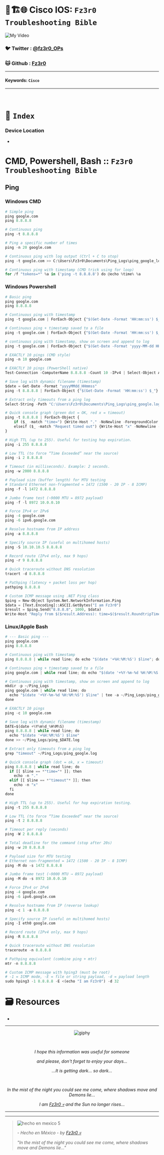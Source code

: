 # 🧠🏗️🌐 Cisco IOS: `Fz3r0 Troubleshooting Bible`

![My Video](https://user-images.githubusercontent.com/94720207/165892585-b830998d-d7c5-43b4-a3ad-f71a07b9077e.gif)

### 🐦 Twitter  : [@fz3r0_OPs](https://twitter.com/Fz3r0_OPs)
### 🐱 Github  : [Fz3r0](https://github.com/fz3r0) 

---
 
#### Keywords: `Cisco` 

---

<br>

# 📄 `Index`

### Device Location

- 

#  CMD, Powershell, Bash :: `Fz3r0 Troubleshooting Bible`






## Ping

### Windows CMD

````py
# Simple ping
ping google.com
ping 8.8.8.8

# Continuous ping
ping -t 8.8.8.8

# Ping a specific number of times
ping -n 20 google.com

# Continuous ping with log output (Ctrl + C to stop)
ping -t google.com >> C:\Users\Fz3r0\Documents\Ping_Logs\ping_google_log.txt

# Continuous ping with timestamp (CMD trick using for loop)
for /f "tokens=*" %a in ('ping -t 8.8.8.8') do @echo %time% %a

````

### Windows Powershell

````py
# Basic ping
ping google.com
ping 8.8.8.8

# Continuous ping with timestamp
ping -t google.com | ForEach-Object {"$(Get-Date -Format 'HH:mm:ss') $_"}

# Continuous ping + timestamp saved to a file
ping -t google.com | ForEach-Object {"$(Get-Date -Format 'HH:mm:ss') $_"} >> C:\Users\Fz3r0\Documents\Ping_Logs\ping_google.log

# continuous ping with timestamp, show on screen and append to log
ping -t google.com | ForEach-Object {"$(Get-Date -Format 'yyyy-MM-dd HH:mm:ss') $_"} | Tee-Object -FilePath "C:\Users\Fz3r0\Documents\Ping_Logs\ping_google.log" -Append

# EXACTLY 10 pings (CMD style)
ping -n 10 google.com

# EXACTLY 10 pings (PowerShell native)
Test-Connection -ComputerName 8.8.8.8 -Count 10 -IPv4 | Select-Object Address,Latency,Status

# Save log with dynamic filename (timestamp)
$date = Get-Date -Format "yyyyMMdd_HHmmss"
ping -t 8.8.8.8 | ForEach-Object {"$(Get-Date -Format 'HH:mm:ss') $_"} >> "C:\Users\Fz3r0\Documents\Ping_Logs\ping_$date.log"

# Extract only timeouts from a ping log
Select-String -Path "C:\Users\Fz3r0\Documents\Ping_Logs\ping_google.log" -Pattern "Request timed out"

# Quick console graph (green dot = OK, red x = timeout)
ping -t 8.8.8.8 | ForEach-Object {
    if ($_ -match "time=") {Write-Host "." -NoNewline -ForegroundColor Green}
    elseif ($_ -match "Request timed out") {Write-Host "x" -NoNewline -ForegroundColor Red}
}

# High TTL (up to 255). Useful for testing hop expiration.
ping -i 255 8.8.8.8

# Low TTL (to force “Time Exceeded” near the source)
ping -i 2 8.8.8.8

# Timeout (in milliseconds). Example: 2 seconds.
ping -w 2000 8.8.8.8

# Payload size (buffer length) for MTU testing
# Standard Ethernet non-fragmented = 1472 (1500 - 20 IP - 8 ICMP)
ping -f -l 1472 8.8.8.8

# Jumbo frame test (~9000 MTU = 8972 payload)
ping -f -l 8972 10.0.0.10

# Force IPv4 or IPv6
ping -4 google.com
ping -6 ipv6.google.com

# Resolve hostname from IP address
ping -a 8.8.8.8

# Specify source IP (useful on multihomed hosts)
ping -S 10.10.10.5 8.8.8.8

# Record route (IPv4 only, max 9 hops)
ping -r 9 8.8.8.8

# Quick traceroute without DNS resolution
tracert -d 8.8.8.8

# Pathping (latency + packet loss per hop)
pathping 8.8.8.8

# Custom ICMP message using .NET Ping class
$ping = New-Object System.Net.NetworkInformation.Ping
$data = [Text.Encoding]::ASCII.GetBytes("I am Fz3r0")
$result = $ping.Send("8.8.8.8", 1000, $data)
Write-Host "Reply from $($result.Address): time=$($result.RoundtripTime)ms status=$($result.Status)"

````

### Linux/Apple Bash

````py
# --- Basic ping ---
ping google.com
ping 8.8.8.8

# Continuous ping with timestamp
ping 8.8.8.8 | while read line; do echo "$(date '+%H:%M:%S') $line"; done

# Continuous ping + timestamp saved to a file
ping google.com | while read line; do echo "$(date '+%Y-%m-%d %H:%M:%S') $line"; done >> ~/Ping_Logs/ping_google.log

# Continuous ping with timestamp, show on screen and append to log
mkdir -p ~/Ping_Logs
ping google.com | while read line; do
  echo "$(date '+%Y-%m-%d %H:%M:%S') $line" | tee -a ~/Ping_Logs/ping_google.log
done

# EXACTLY 10 pings
ping -c 10 google.com

# Save log with dynamic filename (timestamp)
DATE=$(date +%Y%m%d_%H%M%S)
ping 8.8.8.8 | while read line; do
  echo "$(date '+%H:%M:%S') $line"
done >> ~/Ping_Logs/ping_$DATE.log

# Extract only timeouts from a ping log
grep "timeout" ~/Ping_Logs/ping_google.log

# Quick console graph (dot = ok, x = timeout)
ping 8.8.8.8 | while read line; do
  if [[ $line == *"time="* ]]; then
    echo -n "."
  elif [[ $line == *"timeout"* ]]; then
    echo -n "x"
  fi
done

# High TTL (up to 255). Useful for hop expiration testing.
ping -t 255 8.8.8.8

# Low TTL (to force “Time Exceeded” near the source)
ping -t 2 8.8.8.8

# Timeout per reply (seconds)
ping -W 2 8.8.8.8

# Total deadline for the command (stop after 20s)
ping -w 20 8.8.8.8

# Payload size for MTU testing
# Ethernet non-fragmented = 1472 (1500 - 20 IP - 8 ICMP)
ping -M do -s 1472 8.8.8.8

# Jumbo frame test (~9000 MTU → 8972 payload)
ping -M do -s 8972 10.0.0.10

# Force IPv4 or IPv6
ping -4 google.com
ping -6 ipv6.google.com

# Resolve hostname from IP (reverse lookup)
ping -c 1 -a 8.8.8.8

# Specify source IP (useful on multihomed hosts)
ping -I eth0 google.com

# Record route (IPv4 only, max 9 hops)
ping -R 8.8.8.8

# Quick traceroute without DNS resolution
traceroute -n 8.8.8.8

# Pathping equivalent (combine ping + mtr)
mtr -n 8.8.8.8

# Custom ICMP message with hping3 (must be root)
# -1 = ICMP mode, -E = file or string payload, -d = payload length
sudo hping3 -1 8.8.8.8 -E <(echo "I am Fz3r0") -d 32

````

# 🗃️ Resources

- 

---

<span align="center"> <p align="center"> ![giphy](https://user-images.githubusercontent.com/94720207/166587250-292d9a9f-e590-4c25-a678-d457e2268e85.gif) </p> </span> 

&nbsp;

<span align="center"> <p align="center"> _I hope this information was useful for someone_ </p> </span> 
<span align="center"> <p align="center"> _and please, don't forget to enjoy your days..._ </p> </span> 
<span align="center"> <p align="center"> _...It is getting dark... so dark..._ </p> </span> 

&nbsp;

<span align="center"> <p align="center"> _In the mist of the night you could see me come, where shadows move and Demons lie..._ </p> </span> 
<span align="center"> <p align="center"> _I am [Fz3r0 💀](https://github.com/Fz3r0/) and the Sun no longer rises..._ </p> </span> 

---

---

> ![hecho en mexico 5](https://user-images.githubusercontent.com/94720207/166068790-fa1f243d-2db9-4810-a6e4-eb3c4ad23700.png)
>
> _- Hecho en México - by [Fz3r0 💀](https://github.com/Fz3r0/)_  
>
> _"In the mist of the night you could see me come, where shadows move and Demons lie..."_ 

